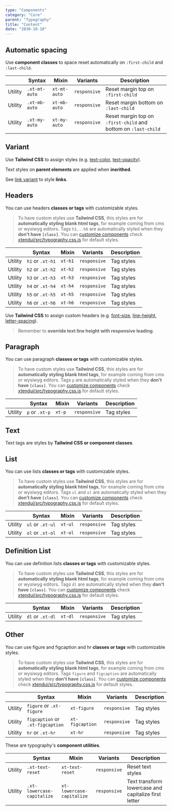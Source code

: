 ```yaml
---
type: "Components"
category: "Core"
parent: "Typography"
title: "Content"
date: "2030-10-10"
---
```


## Automatic spacing

Use **component classes** to space reset automatically on `:first-child` and `:last-child`.

<div class="xt-overflow-sub overflow-y-hidden overflow-x-scroll my-5 xt-my-auto w-full">

|                      | Syntax                          | Mixin            | Variants               | Description                   |
| ----------------------- | ----------------------------------------- | -----------------------------| ----------------------------- | ----------------------------- |
| Utility                  | `.xt-mt-auto`                     | `xt-mt-auto`                | `responsive`                | Reset margin top on `:first-child`            |
| Utility                  | `.xt-mb-auto`                     | `xt-mb-auto`                | `responsive`                | Reset margin bottom on `:last-child`            |
| Utility                  | `.xt-my-auto`                     | `xt-my-auto`                | `responsive`                | Reset margin top on `:first-child` and bottom on `:last-child`            |

</div>

## Variant

Use **Tailwind CSS** to assign styles (e.g. [text-color](https://tailwindcss.com/docs/text-color), [text-opacity](https://tailwindcss.com/docs/text-opacity)).

Text styles on **parent elements** are applied when **inerithed**.

See [link variant](/components/link#variant) to style **links**.

<demo>
  <demoinline src="demos/components/typography/variant">
  </demoinline>
</demo>

## Headers

You can use headers **classes or tags** with customizable styles.

> To have custom styles use **Tailwind CSS**, this styles are for **automatically styling blank html tags**, for example coming from cms or wysiwyg editors. Tags `h1...h6` are automatically styled when they **don't have `[class]`**. You can [customize components](/components/global/preset#customization) check [xtendui/src/typography.css.js](https://github.com/xtendui/xtendui/blob/master/src/typography.css.js) for default styles.

<div class="xt-overflow-sub overflow-y-hidden overflow-x-scroll my-5 xt-my-auto w-full">

|                      | Syntax                          | Mixin            | Variants               | Description                   |
| ----------------------- | ---------------------------- | -----------------| ----------------------------- |----------------------------- |
| Utility                  | `h1` or `.xt-h1`       | `xt-h1`                | `responsive`                | Tag styles            |
| Utility                  | `h2` or `.xt-h2`       | `xt-h2`                | `responsive`                | Tag styles            |
| Utility                  | `h3` or `.xt-h3`       | `xt-h3`                | `responsive`                | Tag styles            |
| Utility                  | `h4` or `.xt-h4`       | `xt-h4`                | `responsive`                | Tag styles            |
| Utility                  | `h5` or `.xt-h5`       | `xt-h5`                | `responsive`                | Tag styles            |
| Utility                  | `h6` or `.xt-h6`       | `xt-h6`                | `responsive`                | Tag styles            |

</div>

<demo>
  <demoinline src="demos/components/typography/headers">
  </demoinline>
</demo>

Use **Tailwind CSS** to assign custom headers (e.g. [font-size](https://tailwindcss.com/docs/font-size), [line-height](https://tailwindcss.com/docs/line-height), [letter-spacing](https://tailwindcss.com/docs/letter-spacing)).

> Remember to **override text line height with responsive leading**.

<demo>
  <demoinline src="demos/components/typography/headers-custom">
  </demoinline>
</demo>

## Paragraph

You can use paragraph **classes or tags** with customizable styles.

> To have custom styles use **Tailwind CSS**, this styles are for **automatically styling blank html tags**, for example coming from cms or wysiwyg editors. Tags `p` are automatically styled when they **don't have `[class]`**. You can [customize components](/components/global/preset#customization) check [xtendui/src/typography.css.js](https://github.com/xtendui/xtendui/blob/master/src/typography.css.js) for default styles.

<div class="xt-overflow-sub overflow-y-hidden overflow-x-scroll my-5 xt-my-auto w-full">

|                      | Syntax                          | Mixin            | Variants               | Description                   |
| ----------------------- | ---------------------------- | -----------------| ----------------------------- |----------------------------- |
| Utility                  | `p` or `.xt-p`       | `xt-p`                | `responsive`                | Tag styles            |

</div>

<demo>
  <demoinline src="demos/components/typography/paragraph">
  </demoinline>
</demo>

## Text

Text tags are styles by **Tailwind CSS or component classes**.

<demo>
  <demoinline src="demos/components/typography/text">
  </demoinline>
</demo>

## List

You can use lists **classes or tags** with customizable styles.

> To have custom styles use **Tailwind CSS**, this styles are for **automatically styling blank html tags**, for example coming from cms or wysiwyg editors. Tags `ul` and `ol` are automatically styled when they **don't have `[class]`**. You can [customize components](/components/global/preset#customization) check [xtendui/src/typography.css.js](https://github.com/xtendui/xtendui/blob/master/src/typography.css.js) for default styles.

<div class="xt-overflow-sub overflow-y-hidden overflow-x-scroll my-5 xt-my-auto w-full">

|                      | Syntax                          | Mixin            | Variants               | Description                   |
| ----------------------- | ---------------------------- | -----------------| ----------------------------- |----------------------------- |
| Utility                  | `ul` or `.xt-ul`       | `xt-ul`                | `responsive`                | Tag styles            |
| Utility                  | `ol` or `.xt-ol`       | `xt-ol`                | `responsive`                | Tag styles            |

</div>

<demo>
  <demoinline src="demos/components/typography/list">
  </demoinline>
</demo>

## Definition List

You can use definition lists **classes or tags** with customizable styles.

> To have custom styles use **Tailwind CSS**, this styles are for **automatically styling blank html tags**, for example coming from cms or wysiwyg editors. Tags `dl` are automatically styled when they **don't have `[class]`**. You can [customize components](/components/global/preset#customization) check [xtendui/src/typography.css.js](https://github.com/xtendui/xtendui/blob/master/src/typography.css.js) for default styles.

<div class="xt-overflow-sub overflow-y-hidden overflow-x-scroll my-5 xt-my-auto w-full">

|                      | Syntax                          | Mixin            | Variants               | Description                   |
| ----------------------- | ---------------------------- | -----------------| ----------------------------- |----------------------------- |
| Utility                  | `dl` or `.xt-dl`       | `xt-dl`                | `responsive`                | Tag styles            |

</div>

<demo>
  <demoinline src="demos/components/typography/definition-list">
  </demoinline>
</demo>

## Other

You can use figure and figcaption and hr **classes or tags** with customizable styles.

> To have custom styles use **Tailwind CSS**, this styles are for **automatically styling blank html tags**, for example coming from cms or wysiwyg editors. Tags `figure` and `figcaption` are automatically styled when they **don't have `[class]`**. You can [customize components](/components/global/preset#customization) check [xtendui/src/typography.css.js](https://github.com/xtendui/xtendui/blob/master/src/typography.css.js) for default styles.

<div class="xt-overflow-sub overflow-y-hidden overflow-x-scroll my-5 xt-my-auto w-full">

|                      | Syntax                          | Mixin            | Variants               | Description                   |
| ----------------------- | ---------------------------- | -----------------| ----------------------------- |----------------------------- |
| Utility                  | `figure` or `.xt-figure`       | `xt-figure`                | `responsive`                | Tag styles            |
| Utility                  | `figcaption` or `.xt-figcaption`       | `xt-figcaption`                | `responsive`                | Tag styles            |
| Utility                  | `hr` or `.xt-hr`       | `xt-hr`                | `responsive`                | Tag styles            |

</div>

<demo>
  <demoinline src="demos/components/typography/other">
  </demoinline>
</demo>

These are typography's **component utilities**.

<div class="xt-overflow-sub overflow-y-hidden overflow-x-scroll my-5 xt-my-auto w-full">

|                      | Syntax                          | Mixin            | Variants               | Description                   |
| ----------------------- | ---------------------------- | -----------------| ----------------------------- |----------------------------- |
| Utility                  | `.xt-text-reset`       | `xt-text-reset`                | `responsive`                | Reset text styles            |
| Utility                  | `.xt-lowercase-capitalize`       | `xt-lowercase-capitalize`                | `responsive`                | Text transform lowercase and capitalize first letter            |

</div>

